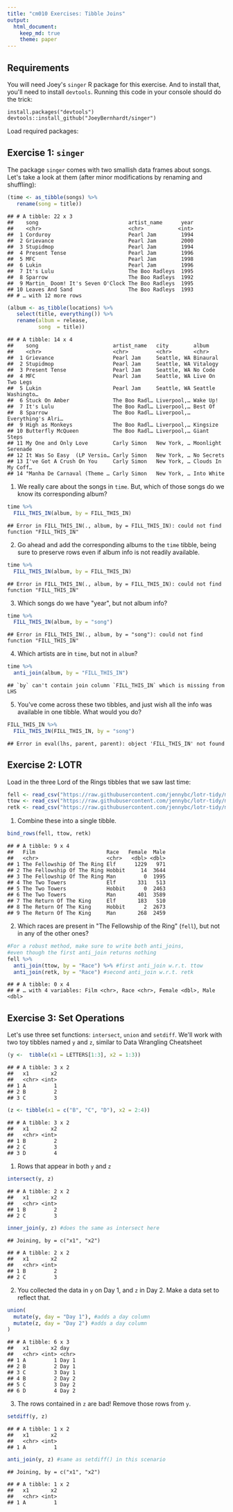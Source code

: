 ```yaml
---
title: "cm010 Exercises: Tibble Joins"
output: 
  html_document:
    keep_md: true
    theme: paper
---
```


## Requirements

You will need Joey's `singer` R package for this exercise. And to install that, you'll need to install `devtools`. Running this code in your console should do the trick:

```
install.packages("devtools")
devtools::install_github("JoeyBernhardt/singer")
```

Load required packages:



<!---The following chunk allows errors when knitting--->



## Exercise 1: `singer`

The package `singer` comes with two smallish data frames about songs. Let's take a look at them (after minor modifications by renaming and shuffling):


```r
(time <- as_tibble(songs) %>% 
   rename(song = title))
```

```
## # A tibble: 22 x 3
##    song                             artist_name      year
##    <chr>                            <chr>           <int>
##  1 Corduroy                         Pearl Jam        1994
##  2 Grievance                        Pearl Jam        2000
##  3 Stupidmop                        Pearl Jam        1994
##  4 Present Tense                    Pearl Jam        1996
##  5 MFC                              Pearl Jam        1998
##  6 Lukin                            Pearl Jam        1996
##  7 It's Lulu                        The Boo Radleys  1995
##  8 Sparrow                          The Boo Radleys  1992
##  9 Martin_ Doom! It's Seven O'Clock The Boo Radleys  1995
## 10 Leaves And Sand                  The Boo Radleys  1993
## # … with 12 more rows
```


```r
(album <- as_tibble(locations) %>% 
   select(title, everything()) %>% 
   rename(album = release,
          song  = title))
```

```
## # A tibble: 14 x 4
##    song                        artist_name   city        album             
##    <chr>                       <chr>         <chr>       <chr>             
##  1 Grievance                   Pearl Jam     Seattle, WA Binaural          
##  2 Stupidmop                   Pearl Jam     Seattle, WA Vitalogy          
##  3 Present Tense               Pearl Jam     Seattle, WA No Code           
##  4 MFC                         Pearl Jam     Seattle, WA Live On Two Legs  
##  5 Lukin                       Pearl Jam     Seattle, WA Seattle Washingto…
##  6 Stuck On Amber              The Boo Radl… Liverpool,… Wake Up!          
##  7 It's Lulu                   The Boo Radl… Liverpool,… Best Of           
##  8 Sparrow                     The Boo Radl… Liverpool,… Everything's Alri…
##  9 High as Monkeys             The Boo Radl… Liverpool,… Kingsize          
## 10 Butterfly McQueen           The Boo Radl… Liverpool,… Giant Steps       
## 11 My One and Only Love        Carly Simon   New York, … Moonlight Serenade
## 12 It Was So Easy  (LP Versio… Carly Simon   New York, … No Secrets        
## 13 I've Got A Crush On You     Carly Simon   New York, … Clouds In My Coff…
## 14 "Manha De Carnaval (Theme … Carly Simon   New York, … Into White
```


1. We really care about the songs in `time`. But, which of those songs do we know its corresponding album?


```r
time %>% 
  FILL_THIS_IN(album, by = FILL_THIS_IN)
```

```
## Error in FILL_THIS_IN(., album, by = FILL_THIS_IN): could not find function "FILL_THIS_IN"
```

2. Go ahead and add the corresponding albums to the `time` tibble, being sure to preserve rows even if album info is not readily available.


```r
time %>% 
  FILL_THIS_IN(album, by = FILL_THIS_IN)
```

```
## Error in FILL_THIS_IN(., album, by = FILL_THIS_IN): could not find function "FILL_THIS_IN"
```

3. Which songs do we have "year", but not album info?


```r
time %>% 
  FILL_THIS_IN(album, by = "song")
```

```
## Error in FILL_THIS_IN(., album, by = "song"): could not find function "FILL_THIS_IN"
```

4. Which artists are in `time`, but not in `album`?


```r
time %>% 
  anti_join(album, by = "FILL_THIS_IN")
```

```
## `by` can't contain join column `FILL_THIS_IN` which is missing from LHS
```


5. You've come across these two tibbles, and just wish all the info was available in one tibble. What would you do?


```r
FILL_THIS_IN %>% 
  FILL_THIS_IN(FILL_THIS_IN, by = "song")
```

```
## Error in eval(lhs, parent, parent): object 'FILL_THIS_IN' not found
```


## Exercise 2: LOTR

Load in the three Lord of the Rings tibbles that we saw last time:


```r
fell <- read_csv("https://raw.githubusercontent.com/jennybc/lotr-tidy/master/data/The_Fellowship_Of_The_Ring.csv")
ttow <- read_csv("https://raw.githubusercontent.com/jennybc/lotr-tidy/master/data/The_Two_Towers.csv")
retk <- read_csv("https://raw.githubusercontent.com/jennybc/lotr-tidy/master/data/The_Return_Of_The_King.csv")
```

1. Combine these into a single tibble.


```r
bind_rows(fell, ttow, retk)
```

```
## # A tibble: 9 x 4
##   Film                       Race   Female  Male
##   <chr>                      <chr>   <dbl> <dbl>
## 1 The Fellowship Of The Ring Elf      1229   971
## 2 The Fellowship Of The Ring Hobbit     14  3644
## 3 The Fellowship Of The Ring Man         0  1995
## 4 The Two Towers             Elf       331   513
## 5 The Two Towers             Hobbit      0  2463
## 6 The Two Towers             Man       401  3589
## 7 The Return Of The King     Elf       183   510
## 8 The Return Of The King     Hobbit      2  2673
## 9 The Return Of The King     Man       268  2459
```

2. Which races are present in "The Fellowship of the Ring" (`fell`), but not in any of the other ones?


```r
#For a robust method, make sure to write both anti_joins,
#even though the first anti_join returns nothing
fell %>% 
  anti_join(ttow, by = "Race") %>% #first anti_join w.r.t. ttow
  anti_join(retk, by = "Race") #second anti_join w.r.t. retk
```

```
## # A tibble: 0 x 4
## # … with 4 variables: Film <chr>, Race <chr>, Female <dbl>, Male <dbl>
```



## Exercise 3: Set Operations

Let's use three set functions: `intersect`, `union` and `setdiff`. We'll work with two toy tibbles named `y` and `z`, similar to Data Wrangling Cheatsheet


```r
(y <-  tibble(x1 = LETTERS[1:3], x2 = 1:3))
```

```
## # A tibble: 3 x 2
##   x1       x2
##   <chr> <int>
## 1 A         1
## 2 B         2
## 3 C         3
```


```r
(z <- tibble(x1 = c("B", "C", "D"), x2 = 2:4))
```

```
## # A tibble: 3 x 2
##   x1       x2
##   <chr> <int>
## 1 B         2
## 2 C         3
## 3 D         4
```

1. Rows that appear in both `y` and `z`


```r
intersect(y, z)
```

```
## # A tibble: 2 x 2
##   x1       x2
##   <chr> <int>
## 1 B         2
## 2 C         3
```

```r
inner_join(y, z) #does the same as intersect here
```

```
## Joining, by = c("x1", "x2")
```

```
## # A tibble: 2 x 2
##   x1       x2
##   <chr> <int>
## 1 B         2
## 2 C         3
```

2. You collected the data in `y` on Day 1, and `z` in Day 2. Make a data set to reflect that.


```r
union(
  mutate(y, day = "Day 1"), #adds a day column
  mutate(z, day = "Day 2") #adds a day column
)
```

```
## # A tibble: 6 x 3
##   x1       x2 day  
##   <chr> <int> <chr>
## 1 A         1 Day 1
## 2 B         2 Day 1
## 3 C         3 Day 1
## 4 B         2 Day 2
## 5 C         3 Day 2
## 6 D         4 Day 2
```

3. The rows contained in `z` are bad! Remove those rows from `y`.


```r
setdiff(y, z)
```

```
## # A tibble: 1 x 2
##   x1       x2
##   <chr> <int>
## 1 A         1
```

```r
anti_join(y, z) #same as setdiff() in this scenario
```

```
## Joining, by = c("x1", "x2")
```

```
## # A tibble: 1 x 2
##   x1       x2
##   <chr> <int>
## 1 A         1
```
